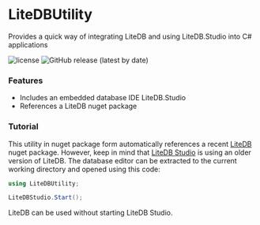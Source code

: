 # LiteDBUtility
Provides a quick way of integrating LiteDB and using LiteDB.Studio into C# applications

![license](https://img.shields.io/github/license/planktomas/litedbutility.svg)
![GitHub release (latest by date)](https://img.shields.io/github/v/release/planktomas/litedbutility)

### Features
+ Includes an embedded database IDE LiteDB.Studio
+ References a LiteDB nuget package

### Tutorial

This utility in nuget package form automatically references a recent [LiteDB](https://www.litedb.org/) nuget package. However, keep in mind that [LiteDB Studio](https://github.com/mbdavid/LiteDB.Studio) is using an older version of LiteDB. The database editor can be extracted to the current working directory and opened using this code:
```cs
using LiteDBUtility;

LiteDBStudio.Start();
```

LiteDB can be used without starting LiteDB Studio.
